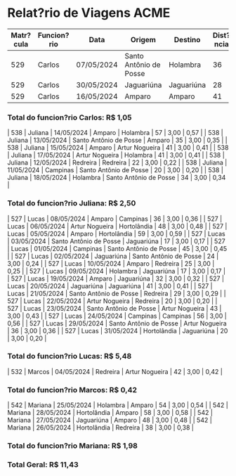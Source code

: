 # Relat?rio de Viagens ACME

| Matr?cula | Funcion?rio | Data | Origem | Destino | Dist?ncia | Pre?o | Total |
| --- | --- | --- | --- | --- | --- | --- | --- |
| 529 | Carlos | 07/05/2024 | Santo Antônio de Posse | Holambra | 36 | 3,00 | 0,36 |
| 529 | Carlos | 30/05/2024 | Jaguariúna | Jaguariúna | 28 | 3,00 | 0,28 |
| 529 | Carlos | 16/05/2024 | Amparo | Amparo | 41 | 3,00 | 0,41 |

### Total do funcion?rio Carlos: R$ 1,05
| 538 | Juliana | 14/05/2024 | Amparo | Holambra | 57 | 3,00 | 0,57 |
| 538 | Juliana | 13/05/2024 | Santo Antônio de Posse | Amparo | 35 | 3,00 | 0,35 |
| 538 | Juliana | 15/05/2024 | Amparo | Artur Nogueira | 41 | 3,00 | 0,41 |
| 538 | Juliana | 17/05/2024 | Artur Nogueira | Holambra | 41 | 3,00 | 0,41 |
| 538 | Juliana | 12/05/2024 | Redreira | Redreira | 22 | 3,00 | 0,22 |
| 538 | Juliana | 11/05/2024 | Campinas | Santo Antônio de Posse | 20 | 3,00 | 0,20 |
| 538 | Juliana | 18/05/2024 | Holambra | Santo Antônio de Posse | 34 | 3,00 | 0,34 |

### Total do funcion?rio Juliana: R$ 2,50
| 527 | Lucas | 08/05/2024 | Amparo | Campinas | 36 | 3,00 | 0,36 |
| 527 | Lucas | 06/05/2024 | Artur Nogueira | Hortolândia | 48 | 3,00 | 0,48 |
| 527 | Lucas | 05/05/2024 | Amparo | Hortolândia | 59 | 3,00 | 0,59 |
| 527 | Lucas | 03/05/2024 | Santo Antônio de Posse | Jaguariúna | 17 | 3,00 | 0,17 |
| 527 | Lucas | 01/05/2024 | Campinas | Santo Antônio de Posse | 45 | 3,00 | 0,45 |
| 527 | Lucas | 02/05/2024 | Jaguariúna | Santo Antônio de Posse | 24 | 3,00 | 0,24 |
| 527 | Lucas | 10/05/2024 | Amparo | Redreira | 25 | 3,00 | 0,25 |
| 527 | Lucas | 09/05/2024 | Holambra | Jaguariúna | 17 | 3,00 | 0,17 |
| 527 | Lucas | 19/05/2024 | Amparo | Jaguariúna | 32 | 3,00 | 0,32 |
| 527 | Lucas | 20/05/2024 | Jaguariúna | Jaguariúna | 41 | 3,00 | 0,41 |
| 527 | Lucas | 21/05/2024 | Santo Antônio de Posse | Redreira | 29 | 3,00 | 0,29 |
| 527 | Lucas | 22/05/2024 | Artur Nogueira | Redreira | 20 | 3,00 | 0,20 |
| 527 | Lucas | 23/05/2024 | Santo Antônio de Posse | Artur Nogueira | 43 | 3,00 | 0,43 |
| 527 | Lucas | 24/05/2024 | Campinas | Campinas | 56 | 3,00 | 0,56 |
| 527 | Lucas | 29/05/2024 | Santo Antônio de Posse | Artur Nogueira | 36 | 3,00 | 0,36 |
| 527 | Lucas | 31/05/2024 | Hortolândia | Jaguariúna | 20 | 3,00 | 0,20 |

### Total do funcion?rio Lucas: R$ 5,48
| 532 | Marcos | 04/05/2024 | Redreira | Artur Nogueira | 42 | 3,00 | 0,42 |

### Total do funcion?rio Marcos: R$ 0,42
| 542 | Mariana | 25/05/2024 | Holambra | Amparo | 54 | 3,00 | 0,54 |
| 542 | Mariana | 28/05/2024 | Hortolândia | Amparo | 58 | 3,00 | 0,58 |
| 542 | Mariana | 27/05/2024 | Jaguariúna | Amparo | 48 | 3,00 | 0,48 |
| 542 | Mariana | 26/05/2024 | Hortolândia | Redreira | 38 | 3,00 | 0,38 |

### Total do funcion?rio Mariana: R$ 1,98

### Total Geral: R$ 11,43
